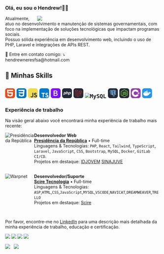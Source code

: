 ### Olá, eu sou o Hendrew!👋🏻


<img src="https://raw.githubusercontent.com/MicaelliMedeiros/micaellimedeiros/master/image/computer-illustration.png" min-width="400px" max-width="400px" width="400px" align="right">

<p align="left"> 
 Atualmente, atuo no desenvolvimento e manutenção de sistemas governamentais, com foco na implementação de soluções tecnológicas que impactam programas sociais. <br>
 Possuo sólida experiência em desenvolvimento web, incluindo o uso de PHP, Laravel e integrações de APIs REST. 
</p>


<p align="left">
  💌 Entre em contato comigo: ⤵️<br>
   hendrewneresfsa@hotmail.com
</p>

## 🚀 Minhas Skills
<code><img height="32" src="https://github.com/tandpfun/skill-icons/blob/main/icons/HTML.svg" alt="HTML5"/></code>
<code><img height="32" src="https://github.com/tandpfun/skill-icons/blob/main/icons/CSS.svg" alt="CSS"/></code>
<code><img height="32" src="https://github.com/tandpfun/skill-icons/blob/main/icons/JavaScript.svg" alt="Javascript"/></code>
<code><img height="32" src="https://github.com/tandpfun/skill-icons/blob/main/icons/TypeScript.svg" alt="TypeScript"/></code>
<code><img height="32" src="https://github.com/tandpfun/skill-icons/blob/main/icons/Bootstrap.svg" alt="Bootstrap"/></code>
<code><img height="32" src="https://github.com/tandpfun/skill-icons/blob/main/icons/PHP-Dark.svg" alt="PHP"/></code>
<code><img height="32" src="https://github.com/tandpfun/skill-icons/blob/main/icons/Laravel-Dark.svg" alt="Laravel"/></code>
<code><img height="32" src="https://github.com/drewneres/drewneres/assets/71440544/8787d723-35c0-42ba-bfda-dec1da169f1b" alt="MySQL"/></code>
<code><img height="32" src="https://github.com/tandpfun/skill-icons/blob/main/icons/PostgreSQL-Dark.svg" alt="PostgreSQL"/></code>
<code><img height="32" src="https://github.com/tandpfun/skill-icons/blob/main/icons/NodeJS-Dark.svg" alt="Nodejs"/></code>
<code><img height="32" src="https://github.com/tandpfun/skill-icons/blob/main/icons/CS.svg" alt="C#"/></code>
<code><img height="32" src="https://github.com/tandpfun/skill-icons/blob/main/icons/Docker.svg" alt="Docker"/></code>
---
### Experiência de trabalho

Na visão geral abaixo você encontrará minha experiência de trabalho mais recente:

[<img align="left" height="94px" width="94px" alt="Presidência da República" src="https://i.imgur.com/a2a8J3mS.png"/>](https://www.gov.br/pt-br/)
**Desenvolvedor Web** \
[**Presidência da República**](https://www.gov.br/pt-br) • Full-time \
Linguagens & Tecnologias: `PHP`, `React`, `Tailwind`, `TypeScript`, `Laravel`, `JavaScript`, `CSS`, `Bootstrap`, `MySQL`, `Docker`, `GitLab CI/CD`.  
Projetos em destaque: [IDJOVEM](https://idjovem.juventude.gov.br/emitir-id-jovem) [SINAJUVE](https://sinajuve.juventude.gov.br/home)  
<br/>

[<img align="left" height="94px" width="94px" alt="Warpnet" src="https://i.imgur.com/TWS5kap.png"/>](https://www.sciretech.com.br/)
**Desenvolvedor/Suporte** \
[**Scire Tecnologia**](https://www.sciretech.com.br) • Full-time \
Linguagens & Tecnologias: `ASP`,`HTML`,`CSS`,`JavaScript`,`MYSQL`,`VSCODE`,`NAVICAT`,`DREAMWEAVER`,`TRELLO`\
Projetos em destaque: [Scire](https://sciretech.com.br/sgi/)
<br/>

<br/>

Por favor, encontre-me no [LinkedIn](https://www.linkedin.com/in/hendrewneres/) para uma descrição mais detalhada da minha experiência de trabalho, educação e certificação.

<p align="left">
  <a href="mailto:hendrewneresfsa@gmail.com" alt="Gmail">
  <img src="https://img.shields.io/badge/-Gmail-FF0000?style=flat-square&labelColor=FF0000&logo=gmail&logoColor=white&link=mailto:hendrewneresfsa@gmail.com" /></a>

  <a href="https://www.linkedin.com/in/hendrewneres/" alt="LinkedIn">
  <img src="https://img.shields.io/badge/-Linkedin-0e76a8?style=flat-square&logo=Linkedin&logoColor=white&link=https://www.linkedin.com/in/hendrewneres/" /></a>

  <a href="https://api.whatsapp.com/send?phone=5561999456996" alt="WhatsApp">
  <img src="https://img.shields.io/badge/-WhatsApp-25d366?style=flat-square&labelColor=25d366&logo=whatsapp&logoColor=white&link=https://api.whatsapp.com/send?phone=5561999456996"/></a>



  <a href="https://www.instagram.com/drewneres/" alt="Instagram">
  <img src="https://img.shields.io/badge/-Instagram-DF0174?style=flat-square&labelColor=DF0174&logo=instagram&logoColor=white&link=https://www.instagram.com/drewneres/"/></a>
</p>
<div>
 <a href="https://github.com/drewneres">
    <img height="180em" src="https://github-readme-stats.vercel.app/api?username=drewneres&show_icons=true&theme=dracula"/></a>
  <a href="https://github.com/drewneres" style="margin-left: 8px;">
    <img height="180em" src="https://github-readme-stats.vercel.app/api/top-langs/?username=drewneres&layout=compact&langs_count=7&theme=dracula"/>
  </a>
</div>
